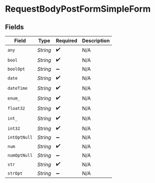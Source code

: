 # RequestBodyPostFormSimpleForm


## Fields

| Field              | Type               | Required           | Description        |
| ------------------ | ------------------ | ------------------ | ------------------ |
| `any`              | *String*           | :heavy_check_mark: | N/A                |
| `bool`             | *String*           | :heavy_check_mark: | N/A                |
| `boolOpt`          | *String*           | :heavy_minus_sign: | N/A                |
| `date`             | *String*           | :heavy_check_mark: | N/A                |
| `dateTime`         | *String*           | :heavy_check_mark: | N/A                |
| `enum_`            | *String*           | :heavy_check_mark: | N/A                |
| `float32`          | *String*           | :heavy_check_mark: | N/A                |
| `int_`             | *String*           | :heavy_check_mark: | N/A                |
| `int32`            | *String*           | :heavy_check_mark: | N/A                |
| `intOptNull`       | *String*           | :heavy_minus_sign: | N/A                |
| `num`              | *String*           | :heavy_check_mark: | N/A                |
| `numOptNull`       | *String*           | :heavy_minus_sign: | N/A                |
| `str`              | *String*           | :heavy_check_mark: | N/A                |
| `strOpt`           | *String*           | :heavy_minus_sign: | N/A                |